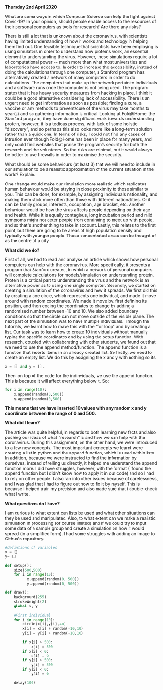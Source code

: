  **Thursday 2nd April 2020**
 
 What are some ways in which Computer Science can help the fight against Covid-19?
In your opinion, should people enable access to the resources of their personal computers as tools for research? Are there any risks?


 There is still a lot that is unknown about the coronavirus, with scientists having limited understanding of how it works and technology in helping them find out. One feasible technique that scientists have been employing is using simulators in order to understand  how proteins work, an essential element to understanding the virus. However, these simulations require a lot of computational power -- much more than what most universities and laboratories have access to. In order to increase the accessibility, instead of doing the calculations through one computer, a Stanford program has alternatively created a network of many computers in order to do calculations. The computers that make up the network pertain to individuals and a software runs once the computer is not being used. The program states that it has heavy security measures from hacking in place. I think it could be a good alternative considering lack of accessibility. There is an urgent need to get information as soon as possible; finding a cure, a vaccine or any methods to prevent/cure of the virus may take months to year(s) and so gathering information is critical. Looking at Fold@Home, the Stanford program, they have done significant work towards understanding protein, however, it is a tedious process, with lack of some holistic “discovery”, and so perhaps this also looks more like a long-term solution rather than a quick one. In terms of risks, I could not find any cases of intrusion even though Fold@Home has been in place for many years, and only could find websites that praise the program’s security for both the research and the volunteers. So the risks are minimal, but it would always be better to use firewalls in order to maximise the security. 


What should be some behaviours (at least 3) that we will need to include in our simulation to be a realistic approximation of the current situation in the world? Explain.


 One change would make our simulation more realistic which replicates human behaviour would be staying in close proximity to those similar to you. This can be done, for example, by assigning individuals nationality, and making them stick more often than those with different nationalities. Or it can be family groups, interests, occupation, age bracket, etc. Another behaviour would be how the virus affects people depending on their age and health. While it is equally contagious, long incubation period and mild symptoms might not deter people from continuing to meet up with people, and so that's another thing to take in account.  Lastly, this relates to the first point, but there are going to be areas of high population density and typically with younger people. These concentrated areas can be thought of as the centre of a city. 
  
  
**What did we do?**


First of all, we had to read and analyse an article which shows how personal computers can help with the coronavirus. More specifically, it presents a program that Stanford created, in which a network of personal computers will complete calculations for models/simulation on understanding protein. Protein is a critical part to understanding the virus and the network is an alternative power as to using one single computer. Secondly, we started on creating a simulation of the coronavirus and how it spreads. We first did this by creating a one circle, which represents one individual, and made it move around with random coordinates. We made it move by, first defining its position, and then coding the coordinates to change by adding a randomised number between -10 and 10. We also added boundary conditions so that the circle can not move outside of the visible plane. The next part of the simulation was to have multiple individuals. Through the tutorials, we learnt how to make this with the “for loop” and by creating a list. Our task was to learn how to create 10 individuals without manually typing the specific coordinates and by using the setup function. With research, coupled with collaborating with other students, we found out that we need to use the append method/function. The append function is a function that inserts items in an already created list. So firstly, we need to create an empty list. We do this by assigning the x and y with nothing so its
```py 
x = [] and y = [].
```
Then, on top of the code for the indinviduals, we use the append function. This is because it will affect everything below it. So: 
```py 
for i in range(10):
    x.append(random(0,500))
    y.append(random(0,500)
``` 
**This means that we have inserted 10 values with any random x and y coordinate between the range of 0 and 500.**


**What did I learn?**


The article was quite helpful, in regards to both learning new facts and also pushing our ideas of what “research” is and how we can help with the coronavirus. During this assignment, on the other hand, we were introduced to a few new concepts. The most important concepts we learnt were creating a list in python and the append function, which is used within lists. In addition, because we were instructed to find the information by ourselves, instead of telling us directly, it helped me understand the append function more. I did have struggles, however, with the format (I found the append function but I didn’t know how to apply it in our code) and so I had to rely on other people.  I also ran into other issues because of carelessness, and I was glad that I had to figure out how to fix it by myself. This is because I helped train my precision and also made sure that I double-check what I write. 


**What questions do I have?** 

I am curious to what extent can lists be used and what other situations can they be used and manipulated. Also, to what extent can we make a realistic simulation in processing (of course limited) and if we could try to input some data of a sample group and create a simulation on how it would spread (in a simplified form). I had some struggles with adding an image to Github's repository. 


```py
#defintions of variables
x = []
y= []
    
def setup():
    size(500,500)
    for i in range(10):
          x.append(random(0, 500))
          y.append(random(0, 500))
    
def draw():
    background(255)
    strokeWeight(2)
    global x, y 
    
    #First individual 
    for i in range(10):
        circle(x[i],y[i],40)
        x[i] = x[i] + random(-10,10)
        y[i] = y[i] + random(-10,10)
        
        if x[i] > 500:
            x[i] = 500
        if x[i] < 0:
            x[i] = 0 
        if y[i] > 500:
            y[i] = 500
        if y[i] < 0:
            y[i] = 0

    delay(100) 
    
``` 
